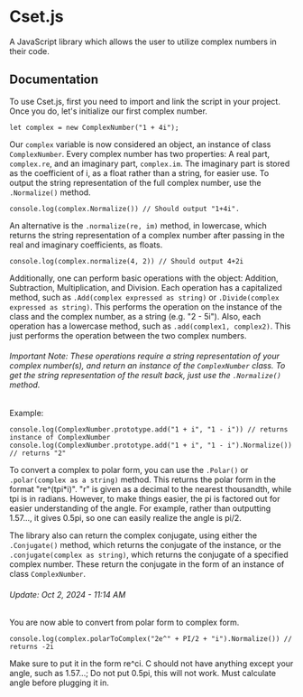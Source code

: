 # Cset.js
A JavaScript library which allows the user to utilize complex numbers in their code.

## Documentation

To use Cset.js, first you need to import and link the script in your project. Once you do, let's initialize our first complex number.
```
let complex = new ComplexNumber("1 + 4i");
```
Our `complex` variable is now considered an object, an instance of class `ComplexNumber`. Every complex number has two properties: A real part, `complex.re`, and an imaginary part, `complex.im`. The imaginary part is stored as the coefficient of i, as a float rather than a string, for easier use.
To output the string representation of the full complex number, use the `.Normalize()` method.
```
console.log(complex.Normalize()) // Should output "1+4i".
```
An alternative is the `.normalize(re, im)` method, in lowercase, which returns the string representation of a complex number after passing in the real and imaginary coefficients, as floats.
```
console.log(complex.normalize(4, 2)) // Should output 4+2i
```
Additionally, one can perform basic operations with the object: Addition, Subtraction, Multiplication, and Division. Each operation has a capitalized method, such as `.Add(complex expressed as string)` or `.Divide(complex expressed as string)`. This performs the operation on the instance of the class and the complex number, as a string (e.g. "2 - 5i"). Also, each operation has a lowercase method, such as `.add(complex1, complex2)`. This just performs the operation between the two complex numbers.
###### Important Note: These operations require a string representation of your complex number(s), and return an instance of the `ComplexNumber` class. To get the string representation of the result back, just use the `.Normalize()` method.
Example:
```
console.log(ComplexNumber.prototype.add("1 + i", "1 - i")) // returns instance of ComplexNumber
console.log(ComplexNumber.prototype.add("1 + i", "1 - i").Normalize()) // returns "2"
```

To convert a complex to polar form, you can use the `.Polar()` or `.polar(complex as a string)` method. This returns the polar form in the format "re^(tpi*i)". "r" is given as a decimal to the nearest thousandth, while tpi is in radians. However, to make things easier, the pi is factored out for easier understanding of the angle. For example, rather than outputting 1.57..., it gives 0.5pi, so one can easily realize the angle is pi/2.

The library also can return the complex conjugate, using either the `.Conjugate()` method, which returns the conjugate of the instance, or the `.conjugate(complex as string)`, which returns the conjugate of a specified complex number. These return the conjugate in the form of an instance of class `ComplexNumber`.

###### Update: Oct 2, 2024 - 11:14 AM

You are now able to convert from polar form to complex form.
```
console.log(complex.polarToComplex("2e^" + PI/2 + "i").Normalize()) // returns -2i
```

Make sure to put it in the form re^ci. C should not have anything except your angle, such as 1.57...; Do not put 0.5pi, this will not work. Must calculate angle before plugging it in.
